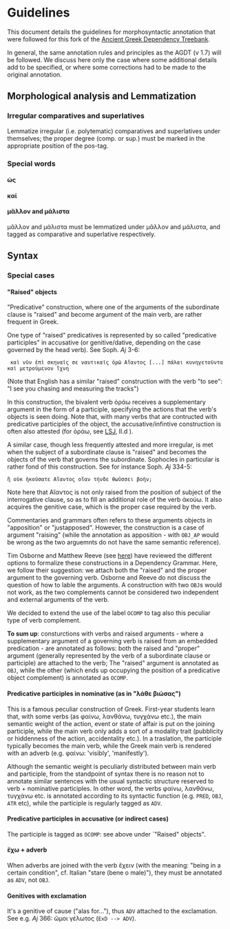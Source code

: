# Guidelines
This document details the guidelines for morphosyntactic annotation that were followed
for this fork of the [Ancient Greek Dependency Treebank]().

In general, the same annotation rules and principles as the AGDT (v 1.7) will be followed.
We discuss here only the case where some additional details add to be specified,
or where some corrections had to be made to the original annotation.

## Morphological analysis and Lemmatization

### Irregular comparatives and superlatives
Lemmatize irregular (i.e. polytematic) comparatives and superlatives under themselves; the proper
degree (comp. or sup.) must be marked in the appropriate position of the pos-tag.

### Special words

#### ὡς

#### καί

#### μᾶλλον and μάλιστα
μᾶλλον and μάλιστα must be lemmatized under μᾶλλον and μάλιστα, and tagged as comparative
and superlative respectively.

## Syntax

### Special cases

#### "Raised" objects

"Predicative" construction, where one of the arguments of the subordinate clause is "raised" 
and become argument of the main verb, are rather frequent in Greek.

One type of "raised" predicatives is represented by so called "predicative participles" 
in accusative (or genitive/dative, depending on the case governed by the head verb). See 
Soph. *Aj* 3-6:

```
 καὶ νῦν ἐπὶ σκηναῖς σε ναυτικαῖς ὁρῶ Αἴαντος [...] πάλαι κυνηγετοῦντα καὶ μετρούμενον ἴχνη

```

(Note that English has a similar "raised" construction with the verb "to see": "I see you chasing and measuring the tracks")

In this construction, the bivalent verb ὁράω receives a supplementary argument in the form of a participle, specifying 
the actions that the verb's objects is seen doing. Note that, with many verbs that are contructed with predicative participles 
of the object, the accusative/infintive construction is often also attested (for ὁράω, see [LSJ](http://www.perseus.tufts.edu/hopper/morph?l=oraw&la=greek#lexicon), II.d ).

A similar case, though less frequently attested and more irregular, is met when the subject of 
a subordinate clause is "raised" and becomes the objects of the verb that governs the subordinate. 
Sophocles in particular is rather fond of this construction. See for instance Soph. *Aj* 334-5:
 
 ```
 ἢ οὐκ ἠκούσατε Αἴαντος οἵαν τήνδε θωΰσσει βοήν; 
 
 ```

Note here that Αἴαντος is not only raised from the position of subject of the interrogative clause, so as to fill 
an additional role of the verb ἀκούω. It also acquires the genitive case, which is the proper case required by the verb.
 
Commentaries and grammars often refers to these arguments objects in "apposition" or "justapposed". However, 
the construction is a case of argument "raising" (while the annotation as apposition - with `OBJ_AP` would be wrong 
as the two arguemnts do not have the same semantic reference).

Tim Osborne and Matthew Reeve (see [here](http://www.aclweb.org/anthology/W17-6521)) have reviewed the different options to formalize these constructions in a Dependency Grammar. 
Here, we follow their suggestion: we attach both the "raised" and the proper argument to the governing verb. Osborne and Reeve do not discuss the 
question of how to lable the arguments. A construction with two `OBJ`s would not work, as the two complements cannot be considered two independent and external arguments of the verb.

We decided to extend the use of the label `OCOMP` to tag also this peculiar type of verb complement.

**To sum up**: consturctions with verbs and raised arguments - where a supplementary argument of a governing verb is raised from an embedded predication - 
are annotated as follows: both the raised and "proper" argument (generally represented by the verb of a subordinate clause or participle) are attached to the verb; 
The "raised" argument is annotated as `OBJ`, while the other (which ends up occupying the position of a predicative object complement) is annotated as `OCOMP`.

#### Predicative participles in nominative (as in "λάθε βιώσας")

This is a famous peculiar construction of Greek. First-year students learn that, with some verbs (as φαίνω, λανθάνω, τυγχάνω etc.), 
the main semantic weight of the action, event or state of affair is put on the joining participle, while the main verb 
only adds a sort of a modality trait (pubblicity or hiddenness of the action, accidentality etc.). In a traslation, 
the participle typically becomes the main verb, while the Greek main verb is rendered with an adverb (e.g. φαίνω: 'visibly', 'manifestly').

Although the semantic weight is peculiarly distributed between main verb and participle, from the standpoint of syntax there is no reason not to annotate similar sentences with 
the usual syntactic structure reserved to verb + nominative participles. In other word, the verbs φαίνω, λανθάνω, τυγχάνω etc. is annotated according to its syntactic function (e.g. `PRED`, `OBJ`, `ATR` etc), while the participle is regularly tagged as `ADV`.

#### Predicative participles in accusative (or indirect cases)
The participle is tagged as `OCOMP`: see above under `"Raised" objects".

#### ἔχω + adverb

When adverbs are joined with the verb ἔχειν (with the meaning: "being in a certain condition", cf. Italian "stare (bene o male)"), they must be annotated as `ADV`, not `OBJ`.

#### Genitives with exclamation

It's a genitive of cause ("alas for..."), thus `ADV` attached to the exclamation. See e.g. *Aj* 366: ὤμοι γέλωτος (`ExD --> ADV`).
